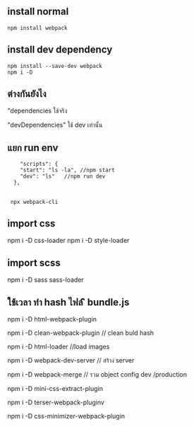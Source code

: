 ## install normal

```
npm install webpack
```

## install dev dependency

```
npm install --save-dev webpack
npm i -D
```

## ต่างกันยังไง

"dependencies ใช้จริง

"devDependencies" ใช้ dev เท่านั้น

## แยก run env

```
    "scripts": {
    "start": "ls -la", //npm start
    "dev": "ls"   //npm run dev
  },

```

##

```
 npx webpack-cli
```

## import css

npm i -D css-loader
npm i -D style-loader

## import scss

npm i -D sass sass-loader

## ใช้เวลา ทำ hash ไฟล์ ิ bundle.js

npm i -D html-webpack-plugin

npm i -D clean-webpack-plugin // clean buld hash

npm i -D html-loader //load images

npm i -D webpack-dev-server // สร้าง server

npm i -D webpack-merge // รวม object config dev /production

npm i -D mini-css-extract-plugin

npm i -D terser-webpack-pluginv

npm i -D css-minimizer-webpack-plugin
